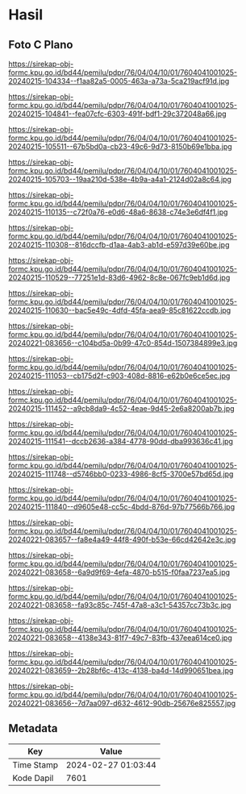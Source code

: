 # Hasil

## Foto C Plano

https://sirekap-obj-formc.kpu.go.id/bd44/pemilu/pdpr/76/04/04/10/01/7604041001025-20240215-104334--f1aa82a5-0005-463a-a73a-5ca219acf91d.jpg

https://sirekap-obj-formc.kpu.go.id/bd44/pemilu/pdpr/76/04/04/10/01/7604041001025-20240215-104841--fea07cfc-6303-491f-bdf1-29c372048a66.jpg

https://sirekap-obj-formc.kpu.go.id/bd44/pemilu/pdpr/76/04/04/10/01/7604041001025-20240215-105511--67b5bd0a-cb23-49c6-9d73-8150b69e1bba.jpg

https://sirekap-obj-formc.kpu.go.id/bd44/pemilu/pdpr/76/04/04/10/01/7604041001025-20240215-105703--19aa210d-538e-4b9a-a4a1-2124d02a8c64.jpg

https://sirekap-obj-formc.kpu.go.id/bd44/pemilu/pdpr/76/04/04/10/01/7604041001025-20240215-110135--c72f0a76-e0d6-48a6-8638-c74e3e6df4f1.jpg

https://sirekap-obj-formc.kpu.go.id/bd44/pemilu/pdpr/76/04/04/10/01/7604041001025-20240215-110308--816dccfb-d1aa-4ab3-ab1d-e597d39e60be.jpg

https://sirekap-obj-formc.kpu.go.id/bd44/pemilu/pdpr/76/04/04/10/01/7604041001025-20240215-110529--77251e1d-83d6-4962-8c8e-067fc9eb1d6d.jpg

https://sirekap-obj-formc.kpu.go.id/bd44/pemilu/pdpr/76/04/04/10/01/7604041001025-20240215-110630--bac5e49c-4dfd-45fa-aea9-85c81622ccdb.jpg

https://sirekap-obj-formc.kpu.go.id/bd44/pemilu/pdpr/76/04/04/10/01/7604041001025-20240221-083656--c104bd5a-0b99-47c0-854d-1507384899e3.jpg

https://sirekap-obj-formc.kpu.go.id/bd44/pemilu/pdpr/76/04/04/10/01/7604041001025-20240215-111053--cb175d2f-c903-408d-8816-e62b0e6ce5ec.jpg

https://sirekap-obj-formc.kpu.go.id/bd44/pemilu/pdpr/76/04/04/10/01/7604041001025-20240215-111452--a9cb8da9-4c52-4eae-9d45-2e6a8200ab7b.jpg

https://sirekap-obj-formc.kpu.go.id/bd44/pemilu/pdpr/76/04/04/10/01/7604041001025-20240215-111541--dccb2636-a384-4778-90dd-dba993636c41.jpg

https://sirekap-obj-formc.kpu.go.id/bd44/pemilu/pdpr/76/04/04/10/01/7604041001025-20240215-111748--d5746bb0-0233-4986-8cf5-3700e57bd65d.jpg

https://sirekap-obj-formc.kpu.go.id/bd44/pemilu/pdpr/76/04/04/10/01/7604041001025-20240215-111840--d9605e48-cc5c-4bdd-876d-97b77566b766.jpg

https://sirekap-obj-formc.kpu.go.id/bd44/pemilu/pdpr/76/04/04/10/01/7604041001025-20240221-083657--fa8e4a49-44f8-490f-b53e-66cd42642e3c.jpg

https://sirekap-obj-formc.kpu.go.id/bd44/pemilu/pdpr/76/04/04/10/01/7604041001025-20240221-083658--6a9d9f69-4efa-4870-b515-f0faa7237ea5.jpg

https://sirekap-obj-formc.kpu.go.id/bd44/pemilu/pdpr/76/04/04/10/01/7604041001025-20240221-083658--fa93c85c-745f-47a8-a3c1-54357cc73b3c.jpg

https://sirekap-obj-formc.kpu.go.id/bd44/pemilu/pdpr/76/04/04/10/01/7604041001025-20240221-083658--4138e343-81f7-49c7-83fb-437eea614ce0.jpg

https://sirekap-obj-formc.kpu.go.id/bd44/pemilu/pdpr/76/04/04/10/01/7604041001025-20240221-083659--2b28bf6c-413c-4138-ba4d-14d990651bea.jpg

https://sirekap-obj-formc.kpu.go.id/bd44/pemilu/pdpr/76/04/04/10/01/7604041001025-20240221-083656--7d7aa097-d632-4612-90db-25676e825557.jpg


## Metadata

| Key        | Value               |
| ---------- | ------------------- |
| Time Stamp | 2024-02-27 01:03:44 |
| Kode Dapil | 7601                |



